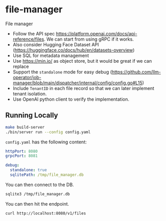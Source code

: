 # file-manager
File manager

- Follow the API spec https://platform.openai.com/docs/api-reference/files. We can start from using gRPC if it works.
- Also consider Hugging Face Dataset API (https://huggingface.co/docs/hub/en/datasets-overview)
- Use SQL for metadata management
- Use https://min.io/ as object store, but it would be great if we can replace
- Support the `standalone` mode for easy debug (https://github.com/llm-operator/job-manager/blob/main/dispatcher/internal/config/config.go#L15)
- Include `TenantID` in each file record so that we can later implement tenant isolation.
- Use OpenAI python client to verify the implementation.

## Running Locally

```bash
make build-server
./bin/server run --config config.yaml
```

`config.yaml` has the following content:

```yaml
httpPort: 8080
grpcPort: 8081

debug:
  standalone: true
  sqlitePath: /tmp/file_manager.db
```

You can then connect to the DB.

```bash
sqlite3 /tmp/file_manager.db
```

You can then hit the endpoint.

```bash
curl http://localhost:8080/v1/files
```

